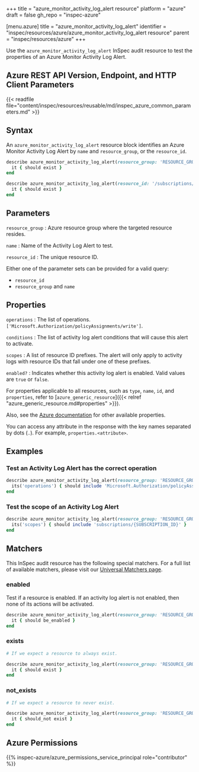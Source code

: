 +++
title = "azure_monitor_activity_log_alert resource"
platform = "azure"
draft = false
gh_repo = "inspec-azure"

[menu.azure]
title = "azure_monitor_activity_log_alert"
identifier = "inspec/resources/azure/azure_monitor_activity_log_alert resource"
parent = "inspec/resources/azure"
+++

Use the `azure_monitor_activity_log_alert` InSpec audit resource to test the properties of an Azure Monitor Activity Log Alert.

## Azure REST API Version, Endpoint, and HTTP Client Parameters

{{< readfile file="content/inspec/resources/reusable/md/inspec_azure_common_parameters.md" >}}

## Syntax

An `azure_monitor_activity_log_alert` resource block identifies an Azure Monitor Activity Log Alert by `name` and `resource_group`, or the `resource_id`.

```ruby
describe azure_monitor_activity_log_alert(resource_group: 'RESOURCE_GROUP', name: 'ALERT_NAME') do
  it { should exist }
end
```

```ruby
describe azure_monitor_activity_log_alert(resource_id: '/subscriptions/{subscriptionId}/resourceGroups/{resourceGroupName}/providers/microsoft.insights/activityLogAlerts/{activityLogAlertName}') do
  it { should exist }
end
```

## Parameters

`resource_group`
: Azure resource group where the targeted resource resides.

`name`
: Name of the Activity Log Alert to test.

`resource_id`
: The unique resource ID. 

Either one of the parameter sets can be provided for a valid query:

- `resource_id`
- `resource_group` and `name`

## Properties

`operations`
: The list of operations. `['Microsoft.Authorization/policyAssignments/write']`.

`conditions`
: The list of activity log alert conditions that will cause this alert to activate.

`scopes`
: A list of resource ID prefixes. The alert will only apply to activity logs with resource IDs that fall under one of these prefixes.

`enabled?`
: Indicates whether this activity log alert is enabled. Valid values are `true` or `false`.

For properties applicable to all resources, such as `type`, `name`, `id`, and `properties`, refer to [`azure_generic_resource`]({{< relref "azure_generic_resource.md#properties" >}}).

Also, see the [Azure documentation](https://docs.microsoft.com/en-us/rest/api/monitor/activitylogalerts/get#activitylogalertresource) for other available properties.

You can access any attribute in the response with the key names separated by dots (`.`). For example, `properties.<attribute>`.

## Examples

### Test an Activity Log Alert has the correct operation

```ruby
describe azure_monitor_activity_log_alert(resource_group: 'RESOURCE_GROUP', name: 'ALERT_NAME') do
  its('operations') { should include 'Microsoft.Authorization/policyAssignments/write' }
end
```

### Test the scope of an Activity Log Alert

```ruby
describe azure_monitor_activity_log_alert(resource_group: 'RESOURCE_GROUP', name: 'ALERT_NAME') do
  its('scopes') { should include 'subscriptions/{SUBSCRIPTION_ID}' }
end
```

## Matchers

This InSpec audit resource has the following special matchers. For a full list of available matchers, please visit our [Universal Matchers page](https://docs.chef.io/inspec/matchers/).

### enabled

Test if a resource is enabled. If an activity log alert is not enabled, then none of its actions will be activated.

```ruby
describe azure_monitor_activity_log_alert(resource_group: 'RESOURCE_GROUP', name: 'ALERT_NAME') do
  it { should be_enabled }
end
```

### exists

```ruby
# If we expect a resource to always exist.

describe azure_monitor_activity_log_alert(resource_group: 'RESOURCE_GROUP', name: 'ALERT_NAME') do
  it { should exist }
end
```

### not_exists

```ruby
# If we expect a resource to never exist.

describe azure_monitor_activity_log_alert(resource_group: 'RESOURCE_GROUP', name: 'ALERT_NAME') do
  it { should_not exist }
end
```

## Azure Permissions

{{% inspec-azure/azure_permissions_service_principal role="contributor" %}}
